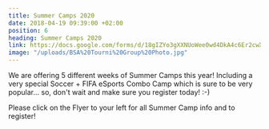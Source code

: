 ```yaml
---
title: Summer Camps 2020
date: 2018-04-19 09:39:00 +02:00
position: 6
heading: Summer Camps 2020
link: https://docs.google.com/forms/d/18gIZYo3gXXNUoWee0wd4DkA4c6Er2cwXPciWNggyp04/edit
image: "/uploads/BSA%20Tourni%20Group%20Photo.jpg"
---
```


We are offering 5 different weeks of Summer Camps this year! Including a very special Soccer + FIFA eSports Combo Camp which is sure to be very popular... so, don't wait and make sure you register today! :-)

Please click on the Flyer to your left for all Summer Camp info and to register!